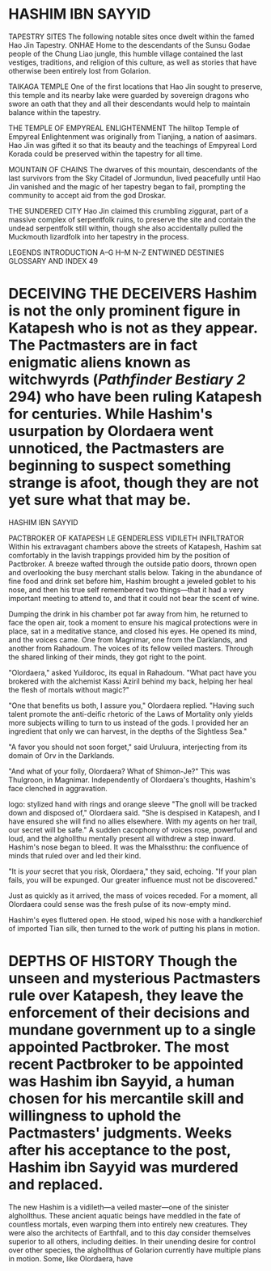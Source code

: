 # HASHIM IBN SAYYID

TAPESTRY SITES The following notable sites once dwelt within the famed Hao Jin Tapestry. ONHAE Home to the descendants of the Sunsu Godae people of the Chung Liao jungle, this humble village contained the last vestiges, traditions, and religion of this culture, as well as stories that have otherwise been entirely lost from Golarion.

TAIKAGA TEMPLE One of the first locations that Hao Jin sought to preserve, this temple and its nearby lake were guarded by sovereign dragons who swore an oath that they and all their descendants would help to maintain balance within the tapestry.

THE TEMPLE OF EMPYREAL ENLIGHTENMENT The hilltop Temple of Empyreal Enlightenment was originally from Tianjing, a nation of aasimars. Hao Jin was gifted it so that its beauty and the teachings of Empyreal Lord Korada could be preserved within the tapestry for all time.

MOUNTAIN OF CHAINS The dwarves of this mountain, descendants of the last survivors from the Sky Citadel of Jormundun, lived peacefully until Hao Jin vanished and the magic of her tapestry began to fail, prompting the community to accept aid from the god Droskar.

THE SUNDERED CITY Hao Jin claimed this crumbling ziggurat, part of a massive complex of serpentfolk ruins, to preserve the site and contain the undead serpentfolk still within, though she also accidentally pulled the Muckmouth lizardfolk into her tapestry in the process.

LEGENDS INTRODUCTION A–G H–M N–Z ENTWINED DESTINIES GLOSSARY AND INDEX 49

# DECEIVING THE DECEIVERS Hashim is not the only prominent figure in Katapesh who is not as they appear. The Pactmasters are in fact enigmatic aliens known as witchwyrds (*Pathfinder Bestiary 2* 294) who have been ruling Katapesh for centuries. While Hashim's usurpation by Olordaera went unnoticed, the Pactmasters are beginning to suspect something strange is afoot, though they are not yet sure what that may be.

HASHIM IBN SAYYID

PACTBROKER OF KATAPESH LE GENDERLESS VIDILETH INFILTRATOR Within his extravagant chambers above the streets of Katapesh, Hashim sat comfortably in the lavish trappings provided him by the position of Pactbroker. A breeze wafted through the outside patio doors, thrown open and overlooking the busy merchant stalls below. Taking in the abundance of fine food and drink set before him, Hashim brought a jeweled goblet to his nose, and then his true self remembered two things—that it had a very important meeting to attend to, and that it could not bear the scent of wine.

Dumping the drink in his chamber pot far away from him, he returned to face the open air, took a moment to ensure his magical protections were in place, sat in a meditative stance, and closed his eyes. He opened its mind, and the voices came. One from Magnimar, one from the Darklands, and another from Rahadoum. The voices of its fellow veiled masters. Through the shared linking of their minds, they got right to the point.

"Olordaera," asked Yuildoroc, its equal in Rahadoum. "What pact have you brokered with the alchemist Kassi Aziril behind my back, helping her heal the flesh of mortals without magic?"

"One that benefits us both, I assure you," Olordaera replied. "Having such talent promote the anti-deific rhetoric of the Laws of Mortality only yields more subjects willing to turn to us instead of the gods. I provided her an ingredient that only we can harvest, in the depths of the Sightless Sea."

"A favor you should not soon forget," said Uruluura, interjecting from its domain of Orv in the Darklands.

"And what of your folly, Olordaera? What of Shimon-Je?" This was Thulgroon, in Magnimar. Independently of Olordaera's thoughts, Hashim's face clenched in aggravation.

logo: stylized hand with rings and orange sleeve "The gnoll will be tracked down and disposed of," Olordaera said. "She is despised in Katapesh, and I have ensured she will find no allies elsewhere. With my agents on her trail, our secret will be safe." A sudden cacophony of voices rose, powerful and loud, and the alghollthu mentally present all withdrew a step inward. Hashim's nose began to bleed. It was the Mhalssthru: the confluence of minds that ruled over and led their kind.

"It is *your* secret that you risk, Olordaera," they said, echoing. "If your plan fails, you will be expunged. Our greater influence must not be discovered."

Just as quickly as it arrived, the mass of voices receded. For a moment, all Olordaera could sense was the fresh pulse of its now-empty mind.

Hashim's eyes fluttered open. He stood, wiped his nose with a handkerchief of imported Tian silk, then turned to the work of putting his plans in motion.

# DEPTHS OF HISTORY Though the unseen and mysterious Pactmasters rule over Katapesh, they leave the enforcement of their decisions and mundane government up to a single appointed Pactbroker. The most recent Pactbroker to be appointed was Hashim ibn Sayyid, a human chosen for his mercantile skill and willingness to uphold the Pactmasters' judgments. Weeks after his acceptance to the post, Hashim ibn Sayyid was murdered and replaced.

The new Hashim is a vidileth—a veiled master—one of the sinister alghollthus. These ancient aquatic beings have meddled in the fate of countless mortals, even warping them into entirely new creatures. They were also the architects of Earthfall, and to this day consider themselves superior to all others, including deities. In their unending desire for control over other species, the alghollthus of Golarion currently have multiple plans in motion. Some, like Olordaera, have